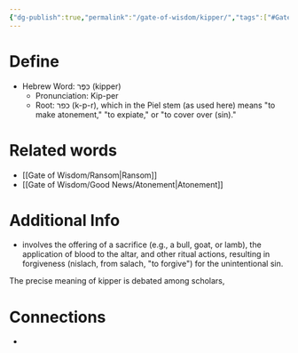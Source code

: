 ```yaml
---
{"dg-publish":true,"permalink":"/gate-of-wisdom/kipper/","tags":["#GateWisdom","#K"]}
---
```


# Define
- Hebrew Word: כִּפֶּר (kipper)
	- Pronunciation: Kip-per
	- Root: כפר (k-p-r), which in the Piel stem (as used here) means "to make atonement," "to expiate," or "to cover over (sin)."


# Related words
- [[Gate of Wisdom/Ransom\|Ransom]]
- [[Gate of Wisdom/Good News/Atonement\|Atonement]]

# Additional Info
- involves the offering of a sacrifice (e.g., a bull, goat, or lamb), the application of blood to the altar, and other ritual actions, resulting in forgiveness (nislach, from salach, "to forgive") for the unintentional sin.

The precise meaning of kipper is debated among scholars,

# Connections
- 

